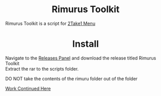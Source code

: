 <h1 align="center">Rimurus Toolkit</h1>

 Rimurus Toolkit is a script for [2Take1 Menu](https://gta.2take1.menu/)<br/>
 
<h1 align="center">Install</h1>

Navigate to the [Releases Panel](https://github.com/Rimmuru/Rimurus-2T1-Scripts/releases/) and download the release titled Rimurus Toolkit<br/>
Extract the rar to the scripts folder.<br/>

DO NOT take the contents of the rimuru folder out of the folder<br/>

 [Work Continued Here](https://github.com/Rimmuru/Rimurus-2T1-Scripts/tree/main/Rimurus%20Scripts/Rimurus%20Menu)
